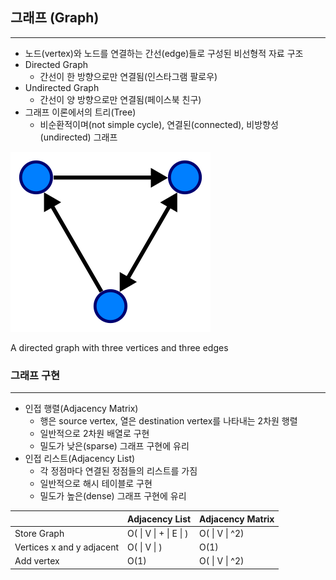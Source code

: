 ## 그래프 (Graph)

---

- 노드(vertex)와 노드를 연결하는 간선(edge)들로 구성된 비선형적 자료 구조
- Directed Graph
  - 간선이 한 방향으로만 연결됨(인스타그램 팔로우)
- Undirected Graph
  - 간선이 양 방향으로만 연결됨(페이스북 친구)
- 그래프 이론에서의 트리(Tree)
  - 비순환적이며(not simple cycle), 연결된(connected), 비방향성(undirected) 그래프

![A directed graph with three vertices and three edges](../../image/Graph.png)

A directed graph with three vertices and three edges

### 그래프 구현

---

- 인접 행렬(Adjacency Matrix)
  - 행은 source vertex, 열은 destination vertex를 나타내는 2차원 행렬
  - 일반적으로 2차원 배열로 구현
  - 밀도가 낮은(sparse) 그래프 구현에 유리
- 인접 리스트(Adjacency List)
  - 각 정점마다 연결된 정점들의 리스트를 가짐
  - 일반적으로 해시 테이블로 구현
  - 밀도가 높은(dense) 그래프 구현에 유리

|                           | Adjacency List         | Adjacency Matrix |
| ------------------------- | ---------------------- | ---------------- |
| Store Graph               | O( \| V \| + \| E \| ) | O( \| V \| ^2)   |
| Vertices x and y adjacent | O( \| V \| )           | O(1)             |
| Add vertex                | O(1)                   | O( \| V \| ^2)   |
